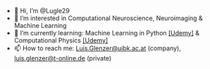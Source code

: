 - 👋 Hi, I’m @Lugle29
- 👀 I’m interested in Computational Neuroscience, Neuroimaging & Machine Learning
-  🌱 I’m currently learning: Machine Learning in Python [[Udemy]](https://www.udemy.com/course/python-for-machine-learning-data-science-masterclass/learn/lecture/22976318#overview) & Computational Physics [[Udemy]](https://www.udemy.com/course/computational-physics/learn/lecture/30546910?start=0#overview)
- 📫 How to reach me: Luis.Glenzer@uibk.ac.at (company), luis.glenzer@t-online.de (private)

<!---
Lugle29/Lugle29 is a ✨ special ✨ repository because its `README.md` (this file) appears on your GitHub profile.
You can click the Preview link to take a look at your changes.
--->
